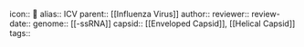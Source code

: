 icon:: 🦠
alias:: ICV
parent:: [[Influenza Virus]] 
author::
reviewer::
review-date::
genome:: [[-ssRNA]] 
capsid:: [[Enveloped Capsid]], [[Helical Capsid]] 
tags::
